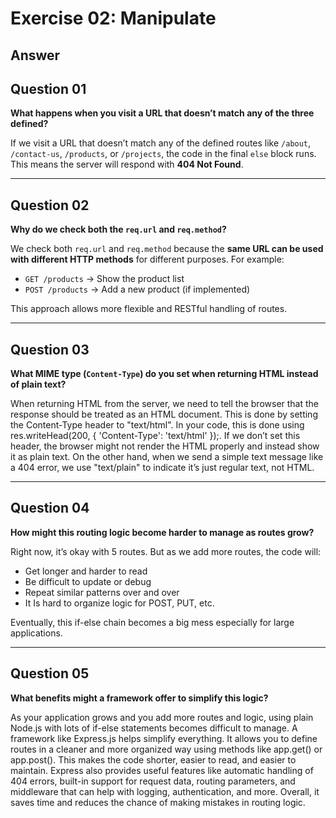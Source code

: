 # Exercise 02: Manipulate

## Answer

## Question 01  
**What happens when you visit a URL that doesn’t match any of the three defined?**  

If we visit a URL that doesn’t match any of the defined routes like `/about`, `/contact-us`, `/products`, or `/projects`, the code in the final `else` block runs. This means the server will respond with **404 Not Found**.

---

## Question 02  
**Why do we check both the `req.url` and `req.method`?**  

We check both `req.url` and `req.method` because the **same URL can be used with different HTTP methods** for different purposes. For example:

- `GET /products` → Show the product list  
- `POST /products` → Add a new product (if implemented)

This approach allows more flexible and RESTful handling of routes.

---

## Question 03  
**What MIME type (`Content-Type`) do you set when returning HTML instead of plain text?**  

When returning HTML from the server, we need to tell the browser that the response
should be treated as an HTML document. This is done by setting the Content-Type
header to "text/html". In your code, this is done using res.writeHead(200, {
'Content-Type': 'text/html' });. If we don’t set this header, the browser might not render
the HTML properly and instead show it as plain text. On the other hand, when we send a
simple text message like a 404 error, we use "text/plain" to indicate it’s just regular text,
not HTML.

---

## Question 04
**How might this routing logic become harder to manage as routes grow?**

Right now, it’s okay with 5 routes. But as we add more routes, the code will:

- Get longer and harder to read
- Be difficult to update or debug
- Repeat similar patterns over and over
- It Is hard to organize logic for POST, PUT, etc.

Eventually, this if-else chain becomes a big mess especially for large applications.

---

## Question 05
**What benefits might a framework offer to simplify this logic?**

As your application grows and you add more routes and logic, using plain Node.js with
lots of if-else statements becomes difficult to manage. A framework like Express.js helps
simplify everything. It allows you to define routes in a cleaner and more organized way
using methods like app.get() or app.post(). This makes the code shorter, easier to read,
and easier to maintain. Express also provides useful features like automatic handling of
404 errors, built-in support for request data, routing parameters, and middleware that can
help with logging, authentication, and more. Overall, it saves time and reduces the chance
of making mistakes in routing logic.


